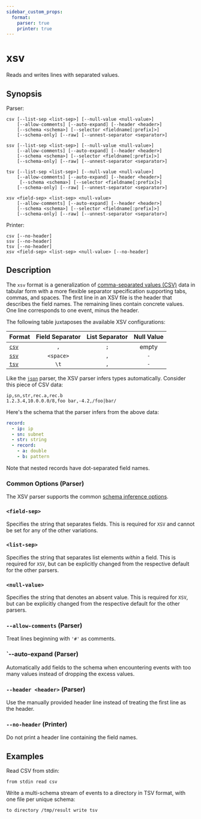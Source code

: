 ```yaml
---
sidebar_custom_props:
  format:
    parser: true
    printer: true
---
```


# xsv

Reads and writes lines with separated values.

## Synopsis

Parser:

```
csv [--list-sep <list-sep>] [--null-value <null-value>]
    [--allow-comments] [--auto-expand] [--header <header>]
    [--schema <schema>] [--selector <fieldname[:prefix]>]
    [--schema-only] [--raw] [--unnest-separator <separator>]
```
```
ssv [--list-sep <list-sep>] [--null-value <null-value>]
    [--allow-comments] [--auto-expand] [--header <header>]
    [--schema <schema>] [--selector <fieldname[:prefix]>]
    [--schema-only] [--raw] [--unnest-separator <separator>]
```
```
tsv [--list-sep <list-sep>] [--null-value <null-value>]
    [--allow-comments] [--auto-expand] [--header <header>]
     [--schema <schema>] [--selector <fieldname[:prefix]>]
    [--schema-only] [--raw] [--unnest-separator <separator>]
```
```
xsv <field-sep> <list-sep> <null-value>
    [--allow-comments] [--auto-expand] [--header <header>]
    [--schema <schema>] [--selector <fieldname[:prefix]>]
    [--schema-only] [--raw] [--unnest-separator <separator>]
```

Printer:

```
csv [--no-header]
ssv [--no-header]
tsv [--no-header]
xsv <field-sep> <list-sep> <null-value> [--no-header]
```

## Description

The `xsv` format is a generalization of [comma-separated values (CSV)][csv] data
in tabular form with a more flexible separator specification supporting tabs,
commas, and spaces. The first line in an XSV file is the header that describes
the field names. The remaining lines contain concrete values. One line
corresponds to one event, minus the header.

The following table juxtaposes the available XSV configurations:

|Format         |Field Separator|List Separator|Null Value|
|---------------|:-------------:|:------------:|:--------:|
|[`csv`](csv.md)|`,`            |`;`           | empty    |
|[`ssv`](ssv.md)|`<space>`      |`,`           |`-`       |
|[`tsv`](tsv.md)|`\t`           |`,`           |`-`       |

[csv]: https://en.wikipedia.org/wiki/Comma-separated_values

Like the [`json`](json.md) parser, the XSV parser infers types automatically.
Consider this piece of CSV data:

```csv
ip,sn,str,rec.a,rec.b
1.2.3.4,10.0.0.0/8,foo bar,-4.2,/foo|bar/
```

Here's the schema that the parser infers from the above data:

```yaml title=test.schema
record:
  - ip: ip
  - sn: subnet
  - str: string
  - record:
    - a: double
    - b: pattern
```

Note that nested records have dot-separated field names.

### Common Options (Parser)

The XSV parser supports the common [schema inference options](formats.md#parser-schema-inference).

### `<field-sep>`

Specifies the string that separates fields.
This is required for `XSV` and cannot be set for any of the other variations.

### `<list-sep>`

Specifies the string that separates list elements *within* a field.
This is required for `XSV`, but can be explicitly changed from the respective
default for the other parsers.

### `<null-value>`

Specifies the string that denotes an absent value. This is required for `XSV`,
but can be explicitly changed from the respective default for the other parsers.

### `--allow-comments` (Parser)

Treat lines beginning with `'#'` as comments.

### `--auto-expand (Parser)

Automatically add fields to the schema when encountering events with too many
values instead of dropping the excess values.

### `--header <header>` (Parser)

Use the manually provided header line instead of treating the first line as the
header.

### `--no-header` (Printer)

Do not print a header line containing the field names.

## Examples

Read CSV from stdin:

```
from stdin read csv
```

Write a multi-schema stream of events to a directory in TSV format, with one
file per unique schema:

```
to directory /tmp/result write tsv
```
